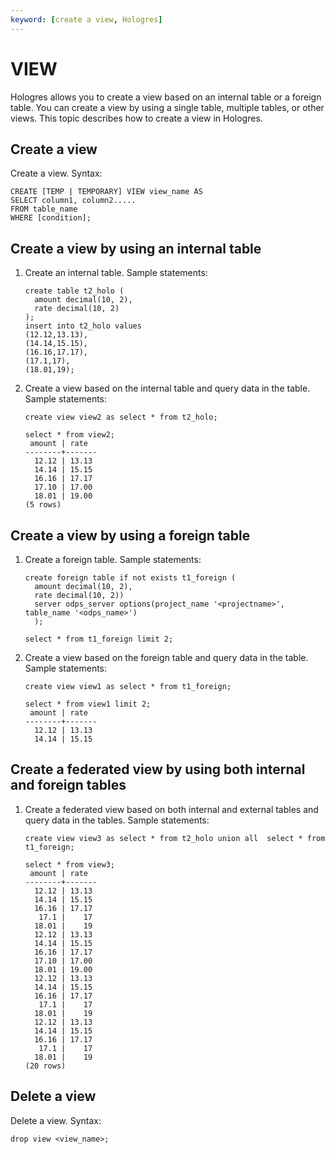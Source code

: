 ```yaml
---
keyword: [create a view, Hologres]
---
```


# VIEW

Hologres allows you to create a view based on an internal table or a foreign table. You can create a view by using a single table, multiple tables, or other views. This topic describes how to create a view in Hologres.

## Create a view

Create a view. Syntax:

```
CREATE [TEMP | TEMPORARY] VIEW view_name AS
SELECT column1, column2.....
FROM table_name
WHERE [condition];
```

## Create a view by using an internal table

1.  Create an internal table. Sample statements:

    ```
    create table t2_holo (
      amount decimal(10, 2), 
      rate decimal(10, 2)
    );
    insert into t2_holo values 
    (12.12,13.13),
    (14.14,15.15),
    (16.16,17.17),
    (17.1,17),
    (18.01,19);
    ```

2.  Create a view based on the internal table and query data in the table. Sample statements:

    ```
    create view view2 as select * from t2_holo;
    
    select * from view2;
     amount | rate
    --------+-------
      12.12 | 13.13
      14.14 | 15.15
      16.16 | 17.17
      17.10 | 17.00
      18.01 | 19.00
    (5 rows)
    ```


## Create a view by using a foreign table

1.  Create a foreign table. Sample statements:

    ```
    create foreign table if not exists t1_foreign (
      amount decimal(10, 2), 
      rate decimal(10, 2)) 
      server odps_server options(project_name '<projectname>', table_name '<odps_name>')
      );
      
    select * from t1_foreign limit 2;
    ```

2.  Create a view based on the foreign table and query data in the table. Sample statements:

    ```
    create view view1 as select * from t1_foreign;
    
    select * from view1 limit 2;
     amount | rate
    --------+-------
      12.12 | 13.13
      14.14 | 15.15
    ```


## Create a federated view by using both internal and foreign tables

1.  Create a federated view based on both internal and external tables and query data in the tables. Sample statements:

    ```
    create view view3 as select * from t2_holo union all  select * from t1_foreign;
    
    select * from view3;
     amount | rate
    --------+-------
      12.12 | 13.13
      14.14 | 15.15
      16.16 | 17.17
       17.1 |    17
      18.01 |    19
      12.12 | 13.13
      14.14 | 15.15
      16.16 | 17.17
      17.10 | 17.00
      18.01 | 19.00
      12.12 | 13.13
      14.14 | 15.15
      16.16 | 17.17
       17.1 |    17
      18.01 |    19
      12.12 | 13.13
      14.14 | 15.15
      16.16 | 17.17
       17.1 |    17
      18.01 |    19
    (20 rows)
    ```


## Delete a view

Delete a view. Syntax:

```
drop view <view_name>;
```

